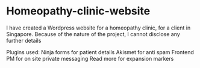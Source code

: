 # Homeopathy-clinic-website
I have created a Wordpress website for a homeopathy clinic, for a client in Singapore. Because of the nature of the project, I cannot disclose any further details

Plugins used:
Ninja forms for patient details
Akismet for anti spam
Frontend PM for on site private messaging
Read more for expansion markers

